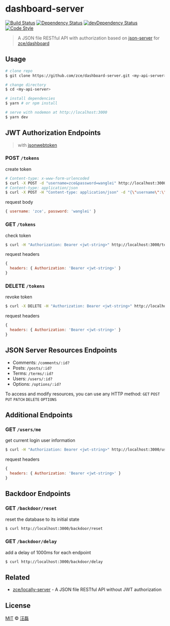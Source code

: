 # dashboard-server

[![Build Status][travis-image]][travis-url]
[![Dependency Status][dependency-image]][dependency-url]
[![devDependency Status][devdependency-image]][devdependency-url]
[![Code Style][style-image]][style-url]

> A JSON file RESTful API with authorization based on [json-server](https://github.com/typicode/json-server) for [zce/dashboard](https://github.com/zce/dashboard)

## Usage

```sh
# clone repo
$ git clone https://github.com/zce/dashboard-server.git <my-api-server>

# change directory
$ cd <my-api-server>

# install dependencies
$ yarn # or npm install

# serve with nodemon at http://localhost:3000
$ yarn dev
```

## JWT Authorization Endpoints

> with [jsonwebtoken](http://jwt.io)

### POST `/tokens`

create token

```sh
# Content-type: x-www-form-urlencoded
$ curl -X POST -d "username=zce&password=wanglei" http://localhost:3000/tokens
# Content-type: application/json
$ curl -X POST -H "Content-type: application/json" -d "{\"username\":\"zce\",\"password\":\"wanglei\"}" http://localhost:3000/tokens
```

request body

```js
{ username: 'zce', password: 'wanglei' }
```

### GET `/tokens`

check token

```sh
$ curl -H "Authorization: Bearer <jwt-string>" http://localhost:3000/tokens
```

request headers

```js
{
  headers: { Authorization: 'Bearer <jwt-string>' }
}
```

### DELETE `/tokens`

revoke token

```sh
$ curl -X DELETE -H "Authorization: Bearer <jwt-string>" http://localhost:3000/tokens
```

request headers

```js
{
  headers: { Authorization: 'Bearer <jwt-string>' }
}
```

## JSON Server Resources Endpoints

- Comments: `/comments/:id?`
- Posts: `/posts/:id?`
- Terms: `/terms/:id?`
- Users: `/users/:id?`
- Options: `/options/:id?`

To access and modify resources, you can use any HTTP method: `GET` `POST` `PUT` `PATCH` `DELETE` `OPTIONS`

## Additional Endpoints

### GET `/users/me`

get current login user information

```sh
$ curl -H "Authorization: Bearer <jwt-string>" http://localhost:3000/users/me
```

request headers

```js
{
  headers: { Authorization: 'Bearer <jwt-string>' }
}
```

## Backdoor Endpoints

### GET `/backdoor/reset`

reset the database to its initial state

```sh
$ curl http://localhost:3000/backdoor/reset
```

### GET `/backdoor/delay`

add a delay of 1000ms for each endpoint

```sh
$ curl http://localhost:3000/backdoor/delay
```

## Related

- [zce/locally-server](https://github.com/zce/locally-server) - A JSON file RESTful API without JWT authorization

## License

[MIT](LICENSE) &copy; [汪磊](https://zce.me)



[travis-image]: https://img.shields.io/travis/zce/dashboard-server.svg
[travis-url]: https://travis-ci.org/zce/dashboard-server
[dependency-image]: https://img.shields.io/david/zce/dashboard-server.svg
[dependency-url]: https://david-dm.org/zce/dashboard-server
[devdependency-image]: https://img.shields.io/david/dev/zce/dashboard-server.svg
[devdependency-url]: https://david-dm.org/zce/dashboard-server?type=dev
[style-image]: https://img.shields.io/badge/code%20style-standard-brightgreen.svg
[style-url]: http://standardjs.com/
